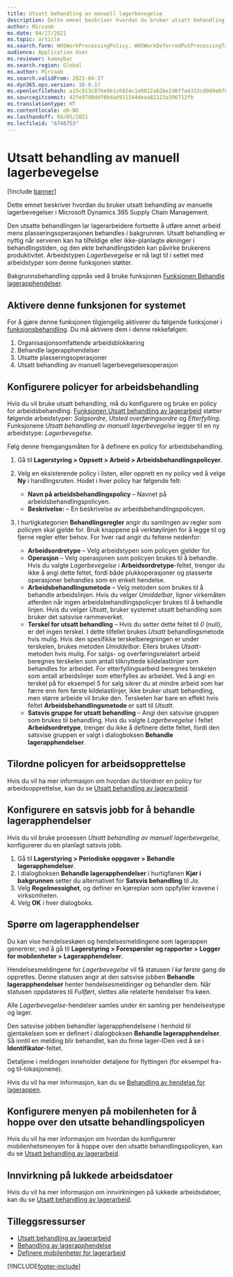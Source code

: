 ```yaml
---
title: Utsatt behandling av manuell lagerbevegelse
description: Dette emnet beskriver hvordan du bruker utsatt behandling av manuelle lagerbevegelser i Microsoft Dynamics 365 Supply Chain Management.
author: Mirzaab
ms.date: 04/27/2021
ms.topic: article
ms.search.form: WHSWorkProcessingPolicy, WHSWorkDeferredPutProcessingTask
audience: Application User
ms.reviewer: kamaybac
ms.search.region: Global
ms.author: Mirzaab
ms.search.validFrom: 2021-04-27
ms.dyn365.ops.version: 10.0.17
ms.openlocfilehash: a15c913c876e961c6824c1e8812ab2be2d6ffa4333cd0d4e6f80cae8bac79394
ms.sourcegitcommit: 42fe9790ddf0bdad911544deaa82123a396712fb
ms.translationtype: HT
ms.contentlocale: nb-NO
ms.lasthandoff: 08/05/2021
ms.locfileid: "6746753"
---
```

# <a name="deferred-processing-of-manual-inventory-movement"></a>Utsatt behandling av manuell lagerbevegelse

[!include [banner](../includes/banner.md)]

Dette emnet beskriver hvordan du bruker utsatt behandling av manuelle lagerbevegelser i Microsoft Dynamics 365 Supply Chain Management.

Den utsatte behandlingen lar lagerarbeidere fortsette å utføre annet arbeid mens plasseringsoperasjonen behandles i bakgrunnen. Utsatt behandling er nyttig når serveren kan ha tilfeldige eller ikke-planlagte økninger i behandlingstiden, og den økte behandlingstiden kan påvirke brukerens produktivitet. Arbeidstypen *Lagerbevegelse* er nå lagt til i settet med arbeidstyper som denne funksjonen støtter.

Bakgrunnsbehandling oppnås ved å bruke funksjonen [Funksjonen Behandle lagerapphendelser](warehouse-app-events.md).

## <a name="turn-on-this-feature-for-your-system"></a>Aktivere denne funksjonen for systemet

For å gjøre denne funksjonen tilgjengelig aktiverer du følgende funksjoner i [funksjonsbehandling](../../fin-ops-core/fin-ops/get-started/feature-management/feature-management-overview.md). Du må aktivere dem i denne rekkefølgen:

1. Organisasjonsomfattende arbeidsblokkering
1. Behandle lagerapphendelser
1. Utsatte plasseringsoperasjoner
1. Utsatt behandling av manuell lagerbevegelsesoperasjon

## <a name="configure-the-work-processing-policies"></a>Konfigurere policyer for arbeidsbehandling

Hvis du vil bruke utsatt behandling, må du konfigurere og bruke en policy for arbeidsbehandling. [Funksjonen Utsatt behandling av lagerarbeid](deferred-put.md) støtter følgende arbeidstyper: *Salgsordre*, *Utsted overføringsordre* og *Etterfylling*. Funksjonene *Utsatt behandling av manuell lagerbevegelse* legger til en ny arbeidstype: *Lagerbevegelse*.

Følg denne fremgangsmåten for å definere en policy for arbeidsbehandling.

1. Gå til **Lagerstyring \> Oppsett \> Arbeid \> Arbeidsbehandlingspolicyer**.
1. Velg en eksisterende policy i listen, eller opprett en ny policy ved å velge **Ny** i handlingsruten. Hodet i hver policy har følgende felt:

    - **Navn på arbeidsbehandlingspolicy** – Navnet på arbeidsbehandlingspolicyen.
    - **Beskrivelse:** – En beskrivelse av arbeidsbehandlingspolicyen.

1. I hurtigkategorien **Behandlingsregler** angir du samlingen av regler som policyen skal gjelde for. Bruk knappene på verktøylinjen for å legge til og fjerne regler etter behov. For hver rad angir du feltene nedenfor:

    - **Arbeidsordretype** – Velg arbeidstypen som policyen gjelder for.
    - **Operasjon** – Velg operasjonen som policyen brukes til å behandle. Hvis du valgte *Lagerbevegelse* i **Arbeidsordretype**-feltet, trenger du ikke å angi dette feltet, fordi både plukkoperasjoner og plasserte operasjoner behandles som en enkelt hendelse.
    - **Arbeidsbehandlingsmetode** – Velg metoden som brukes til å behandle arbeidslinjen. Hvis du velger *Umiddelbar*, ligner virkemåten atferden når ingen arbeidsbehandlingspolicyer brukes til å behandle linjen. Hvis du velger *Utsatt*, bruker systemet utsatt behandling som bruker det satsvise rammeverket.
    - **Terskel for utsatt behandling** – Hvis du setter dette feltet til *0* (null), er det ingen terskel. I dette tilfellet brukes *Utsatt* behandlingsmetode hvis mulig. Hvis den spesifikke terskelberegningen er under terskelen, brukes metoden *Umiddelbar*. Ellers brukes *Utsatt*-metoden hvis mulig. For salgs- og overføringsrelatert arbeid beregnes terskelen som antall tilknyttede kildelastlinjer som behandles for arbeidet. For etterfyllingsarbeid beregnes terskelen som antall arbeidslinjer som etterfylles av arbeidet. Ved å angi en terskel på for eksempel *5* for salg sikrer du at mindre arbeid som har færre enn fem første kildelastlinjer, ikke bruker utsatt behandling, men større arbeide vil bruke den. Terskelen har bare en effekt hvis feltet **Arbeidsbehandlingsmetode** er satt til *Utsatt*.
    - **Satsvis gruppe for utsatt behandling** – Angi den satsvise gruppen som brukes til behandling. Hvis du valgte *Lagerbevegelse* i feltet **Arbeidsordretype**, trenger du ikke å definere dette feltet, fordi den satsvise gruppen er valgt i dialogboksen **Behandle lagerapphendelser**.

## <a name="assign-the-work-creation-policy"></a>Tilordne policyen for arbeidsopprettelse

Hvis du vil ha mer informasjon om hvordan du tilordner en policy for arbeidsopprettelse, kan du se [Utsatt behandling av lagerarbeid](deferred-put.md).

## <a name="set-up-a-batch-job-to-process-warehouse-app-events"></a>Konfigurere en satsvis jobb for å behandle lagerapphendelser

Hvis du vil bruke prosessen *Utsatt behandling av manuell lagerbevegelse*, konfigurerer du en planlagt satsvis jobb.

1. Gå til **Lagerstyring \> Periodiske oppgaver \> Behandle lagerapphendelser**.
1. I dialogboksen **Behandle lagerapphendelser** i hurtigfanen **Kjør i bakgrunnen** setter du alternativet for **Satsvis behandling** til *Ja*.
1. Velg **Regelmessighet**, og definer en kjøreplan som oppfyller kravene i virksomheten.
1. Velg **OK** i hver dialogboks.

## <a name="inquire-about-the-warehouse-app-events"></a>Spørre om lagerapphendelser

Du kan vise hendelseskøen og hendelsesmeldingene som lagerappen genererer, ved å gå til **Lagerstyring \> Forespørsler og rapporter \> Logger for mobilenheter \> Lagerapphendelser**.

Hendelsesmeldingene for *Lagerbevegelse* vil få statusen *I kø* første gang de opprettes. Denne statusen angir at den satsvise jobben **Behandle lagerapphendelser** henter hendelsesmeldinger og behandler dem. Når statusen oppdateres til *Fullført*, slettes alle relaterte hendelser fra køen.

Alle *Lagerbevegelse*-hendelser samles under én samling per hendelsestype og lager.

Den satsvise jobben behandler lagerapphendelsene i henhold til gjentakelsen som er definert i dialogboksen **Behandle lagerapphendelser**. Så inntil en melding blir behandlet, kan du finne lager-IDen ved å se i **Identifikator**-feltet.

Detaljene i meldingen inneholder detaljene for flyttingen (for eksempel fra- og til-lokasjonene).

Hvis du vil ha mer informasjon, kan du se [Behandling av hendelse for lagerappen](warehouse-app-events.md).

## <a name="configure-the-mobile-device-menu-to-skip-the-deferred-processing-policy"></a>Konfigurere menyen på mobilenheten for å hoppe over den utsatte behandlingspolicyen

Hvis du vil ha mer informasjon om hvordan du konfigurerer mobilenhetsmenyen for å hoppe over den utsatte behandlingspolicyen, kan du se [Utsatt behandling av lagerarbeid](deferred-put.md).

## <a name="impact-on-closed-work-dates"></a>Innvirkning på lukkede arbeidsdatoer

Hvis du vil ha mer informasjon om innvirkningen på lukkede arbeidsdatoer, kan du se [Utsatt behandling av lagerarbeid](deferred-put.md).

## <a name="additional-resources"></a>Tilleggsressurser

- [Utsatt behandling av lagerarbeid](deferred-put.md)
- [Behandling av lagerapphendelse](warehouse-app-events.md)
- [Definere mobilenheter for lagerarbeid](configure-mobile-devices-warehouse.md)

[!INCLUDE[footer-include](../../includes/footer-banner.md)]

